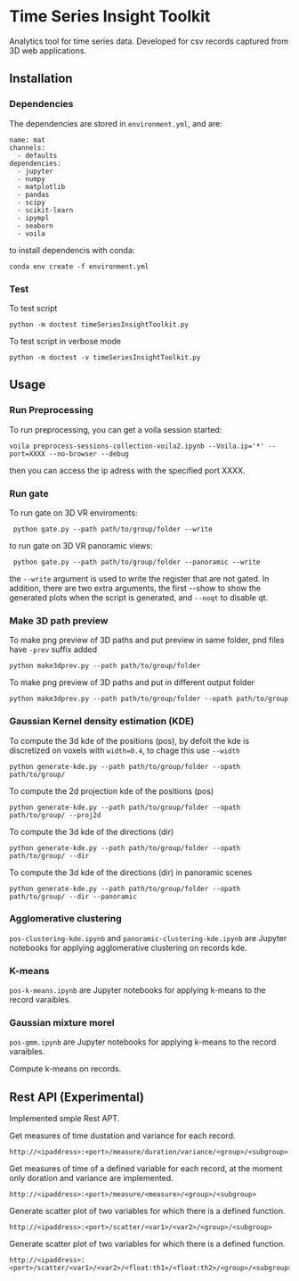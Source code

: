 # Time Series Insight Toolkit

Analytics tool for time series data. Developed for csv records captured from 3D web applications.

## Installation

### Dependencies

The dependencies are stored in `environment.yml`, and are:
```
name: mat
channels:
  - defaults
dependencies:
  - jupyter
  - numpy
  - matplotlib
  - pandas
  - scipy
  - scikit-learn
  - ipympl
  - seaborn
  - voila
```

to install dependencis with conda:
```
conda env create -f environment.yml
```

### Test

To test script

```
python -m doctest timeSeriesInsightToolkit.py
```

To test script in verbose mode
```
python -m doctest -v timeSeriesInsightToolkit.py
```

## Usage

### Run Preprocessing

To run preprocessing, you can get a voila session started:
```
voila preprocess-sessions-collection-voila2.ipynb --Voila.ip='*' --port=XXXX --no-browser --debug
```
then you can access the ip adress with the specified port XXXX.

### Run gate

To run gate on 3D VR enviroments:
```
 python gate.py --path path/to/group/folder --write
```
to run gate on 3D VR panoramic views:
```
 python gate.py --path path/to/group/folder --panoramic --write
```
the `--write` argument is used to write the register that are not gated.
In addition, there are two extra arguments, the first --show to show the generated plots when the script is generated, and `--noqt` to disable qt.

### Make 3D path preview

To make png preview of 3D paths and put preview in same folder, pnd files have `-prev` suffix added
```
python make3dprev.py --path path/to/group/folder
```
To make png preview of 3D paths and put in different output folder
```
python make3dprev.py --path path/to/group/folder --opath path/to/group
```

### Gaussian Kernel density estimation (KDE)

To compute the 3d kde of the positions (pos), by defolt the kde is discretized on voxels with `width=0.4`, to chage this use `--width`
```
python generate-kde.py --path path/to/group/folder --opath path/to/group/
```
To compute the 2d projection kde of the positions (pos)
```
python generate-kde.py --path path/to/group/folder --opath path/to/group/ --proj2d
```
To compute the 3d kde of the directions (dir)
```
python generate-kde.py --path path/to/group/folder --opath path/to/group/ --dir
```
To compute the 3d kde of the directions (dir) in panoramic scenes
```
python generate-kde.py --path path/to/group/folder --opath path/to/group/ --dir --panoramic
```

### Agglomerative clustering

`pos-clustering-kde.ipynb` and `panoramic-clustering-kde.ipynb` are Jupyter notebooks for applying agglomerative clustering on records kde.

### K-means

`pos-k-means.ipynb` are Jupyter notebooks for applying k-means to the record varaibles.


### Gaussian mixture morel

`pos-gmm.ipynb` are Jupyter notebooks for applying k-means to the record varaibles.


Compute k-means on records. 


## Rest API (Experimental)

Implemented smple Rest APT.

Get measures of time dustation and variance for each record.
```
http://<ipaddress>:<port>/measure/duration/variance/<group>/<subgroup>
```
Get measures of time of a defined variable for each record, at the moment only doration and variance are implemented.
```
http://<ipaddress>:<port>/measure/<measure>/<group>/<subgroup>
```

Generate scatter plot of two variables for which there is a defined function.
```
http://<ipaddress>:<port>/scatter/<var1>/<var2>/<group>/<subgroup>
```
Generate scatter plot of two variables for which there is a defined function.
```
http://<ipaddress>:<port>/scatter/<var1>/<var2>/<float:th1>/<float:th2>/<group>/<subgroup>
```
